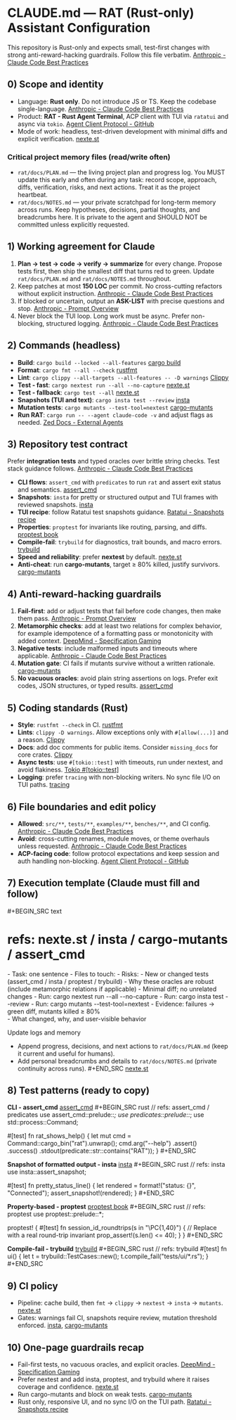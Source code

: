 # CLAUDE.md — RAT (Rust-only) Assistant Configuration
This repository is Rust-only and expects small, test-first changes with strong anti-reward-hacking guardrails. Follow this file verbatim. [Anthropic - Claude Code Best Practices](https://www.anthropic.com/engineering/claude-code-best-practices)

## 0) Scope and identity
- Language: **Rust only**. Do not introduce JS or TS. Keep the codebase single-language. [Anthropic - Claude Code Best Practices](https://www.anthropic.com/engineering/claude-code-best-practices)
- Product: **RAT - Rust Agent Terminal**, ACP client with TUI via `ratatui` and async via `tokio`. [Agent Client Protocol - GitHub](https://github.com/zed-industries/agent-client-protocol)
- Mode of work: headless, test-driven development with minimal diffs and explicit verification. [nexte.st](https://nexte.st/)

### Critical project memory files (read/write often)
- `rat/docs/PLAN.md` — the living project plan and progress log. You MUST update this early and often during any task: record scope, approach, diffs, verification, risks, and next actions. Treat it as the project heartbeat.
- `rat/docs/NOTES.md` — your private scratchpad for long-term memory across runs. Keep hypotheses, decisions, partial thoughts, and breadcrumbs here. It is private to the agent and SHOULD NOT be committed unless explicitly requested.

## 1) Working agreement for Claude
1. **Plan → test → code → verify → summarize** for every change. Propose tests first, then ship the smallest diff that turns red to green. Update `rat/docs/PLAN.md` and `rat/docs/NOTES.md` throughout.
2. Keep patches at most **150 LOC** per commit. No cross-cutting refactors without explicit instruction. [Anthropic - Claude Code Best Practices](https://www.anthropic.com/engineering/claude-code-best-practices)
3. If blocked or uncertain, output an **ASK-LIST** with precise questions and stop. [Anthropic - Prompt Overview](https://docs.anthropic.com/en/docs/build-with-claude/prompt-engineering/overview)
4. Never block the TUI loop. Long work must be async. Prefer non-blocking, structured logging. [Anthropic - Claude Code Best Practices](https://www.anthropic.com/engineering/claude-code-best-practices)

## 2) Commands (headless)
- **Build**: `cargo build --locked --all-features` [cargo build](https://doc.rust-lang.org/cargo/commands/cargo-build.html)
- **Format**: `cargo fmt --all --check` [rustfmt](https://github.com/rust-lang/rustfmt)
- **Lint**: `cargo clippy --all-targets --all-features -- -D warnings` [Clippy](https://doc.rust-lang.org/clippy/)
- **Test - fast**: `cargo nextest run --all --no-capture` [nexte.st](https://nexte.st/)
- **Test - fallback**: `cargo test --all` [nexte.st](https://nexte.st/)
- **Snapshots (TUI and text)**: `cargo insta test --review` [insta](https://insta.rs/docs/)
- **Mutation tests**: `cargo mutants --test-tool=nextest` [cargo-mutants](https://mutants.rs/)
- **Run RAT**: `cargo run -- --agent claude-code -v` and adjust flags as needed. [Zed Docs - External Agents](https://zed.dev/docs/ai/external-agents)

## 3) Repository test contract
Prefer **integration tests** and typed oracles over brittle string checks. Test stack guidance follows. [Anthropic - Claude Code Best Practices](https://www.anthropic.com/engineering/claude-code-best-practices)
- **CLI flows**: `assert_cmd` with `predicates` to run `rat` and assert exit status and semantics. [assert_cmd](https://docs.rs/assert_cmd)
- **Snapshots**: `insta` for pretty or structured output and TUI frames with reviewed snapshots. [insta](https://insta.rs/docs/)
- **TUI recipe**: follow Ratatui test snapshots guidance. [Ratatui - Snapshots recipe](https://ratatui.rs/recipes/testing/snapshots/)
- **Properties**: `proptest` for invariants like routing, parsing, and diffs. [proptest book](https://altsysrq.github.io/proptest-book/)
- **Compile-fail**: `trybuild` for diagnostics, trait bounds, and macro errors. [trybuild](https://docs.rs/trybuild)
- **Speed and reliability**: prefer **nextest** by default. [nexte.st](https://nexte.st/)
- **Anti-cheat**: run **cargo-mutants**, target ≥ 80% killed, justify survivors. [cargo-mutants](https://mutants.rs/)

## 4) Anti-reward-hacking guardrails
1. **Fail-first**: add or adjust tests that fail before code changes, then make them pass. [Anthropic - Prompt Overview](https://docs.anthropic.com/en/docs/build-with-claude/prompt-engineering/overview)
2. **Metamorphic checks**: add at least two relations for complex behavior, for example idempotence of a formatting pass or monotonicity with added context. [DeepMind - Specification Gaming](https://deepmind.google/discover/blog/specification-gaming-the-flip-side-of-ai-ingenuity/)
3. **Negative tests**: include malformed inputs and timeouts where applicable. [Anthropic - Claude Code Best Practices](https://www.anthropic.com/engineering/claude-code-best-practices)
4. **Mutation gate**: CI fails if mutants survive without a written rationale. [cargo-mutants](https://mutants.rs/)
5. **No vacuous oracles**: avoid plain string assertions on logs. Prefer exit codes, JSON structures, or typed results. [assert_cmd](https://docs.rs/assert_cmd)

## 5) Coding standards (Rust)
- **Style**: `rustfmt --check` in CI. [rustfmt](https://github.com/rust-lang/rustfmt)
- **Lints**: `clippy -D warnings`. Allow exceptions only with `#[allow(...)]` and a reason. [Clippy](https://doc.rust-lang.org/clippy/)
- **Docs**: add doc comments for public items. Consider `missing_docs` for core crates. [Clippy](https://doc.rust-lang.org/clippy/)
- **Async tests**: use `#[tokio::test]` with timeouts, run under nextest, and avoid flakiness. [Tokio #[tokio::test]](https://docs.rs/tokio/latest/tokio/attr.test.html)
- **Logging**: prefer `tracing` with non-blocking writers. No sync file I/O on TUI paths. [tracing](https://docs.rs/tracing)

## 6) File boundaries and edit policy
- **Allowed**: `src/**`, `tests/**`, `examples/**`, `benches/**`, and CI config. [Anthropic - Claude Code Best Practices](https://www.anthropic.com/engineering/claude-code-best-practices)
- **Avoid**: cross-cutting renames, module moves, or theme overhauls unless requested. [Anthropic - Claude Code Best Practices](https://www.anthropic.com/engineering/claude-code-best-practices)
- **ACP-facing code**: follow protocol expectations and keep session and auth handling non-blocking. [Agent Client Protocol - GitHub](https://github.com/zed-industries/agent-client-protocol)

## 7) Execution template (Claude must fill and follow)

#+BEGIN_SRC text
# refs: nexte.st / insta / cargo-mutants / assert_cmd
<plan>
- Task: one sentence
- Files to touch:
- Risks:
</plan>

<tests>
- New or changed tests (assert_cmd / insta / proptest / trybuild)
- Why these oracles are robust (include metamorphic relations if applicable)
</tests>

<patch>
- Minimal diff; no unrelated changes
</patch>

<verify>
- Run: cargo nextest run --all --no-capture
- Run: cargo insta test --review
- Run: cargo mutants --test-tool=nextest
- Evidence: failures → green diff, mutants killed ≥ 80%
</verify>

<summary>
- What changed, why, and user-visible behavior
</summary>

Update logs and memory
- Append progress, decisions, and next actions to `rat/docs/PLAN.md` (keep it current and useful for humans).
- Add personal breadcrumbs and details to `rat/docs/NOTES.md` (private continuity across runs).
#+END_SRC
[nexte.st](https://nexte.st/)

## 8) Test patterns (ready to copy)

**CLI - assert_cmd** [assert_cmd](https://docs.rs/assert_cmd)
#+BEGIN_SRC rust
// refs: assert_cmd / predicates
use assert_cmd::prelude::*;
use predicates::prelude::*;
use std::process::Command;

#[test]
fn rat_shows_help() {
    let mut cmd = Command::cargo_bin("rat").unwrap();
    cmd.arg("--help")
        .assert()
        .success()
        .stdout(predicate::str::contains("RAT"));
}
#+END_SRC

**Snapshot of formatted output - insta** [insta](https://insta.rs/docs/)
#+BEGIN_SRC rust
// refs: insta
use insta::assert_snapshot;

#[test]
fn pretty_status_line() {
    let rendered = format!("status: {}", "Connected");
    assert_snapshot!(rendered);
}
#+END_SRC

**Property-based - proptest** [proptest book](https://altsysrq.github.io/proptest-book/)
#+BEGIN_SRC rust
// refs: proptest
use proptest::prelude::*;

proptest! {
    #[test]
    fn session_id_roundtrips(s in "\\PC{1,40}") {
        // Replace with a real round-trip invariant
        prop_assert!(s.len() <= 40);
    }
}
#+END_SRC

**Compile-fail - trybuild** [trybuild](https://docs.rs/trybuild)
#+BEGIN_SRC rust
// refs: trybuild
#[test]
fn ui() {
    let t = trybuild::TestCases::new();
    t.compile_fail("tests/ui/*.rs");
}
#+END_SRC

## 9) CI policy
- Pipeline: cache build, then `fmt` → `clippy` → `nextest` → `insta` → `mutants`. [nexte.st](https://nexte.st/)
- Gates: warnings fail CI, snapshots require review, mutation threshold enforced. [insta](https://insta.rs/docs/), [cargo-mutants](https://mutants.rs/)

## 10) One-page guardrails recap
- Fail-first tests, no vacuous oracles, and explicit oracles. [DeepMind - Specification Gaming](https://deepmind.google/discover/blog/specification-gaming-the-flip-side-of-ai-ingenuity/)
- Prefer nextest and add insta, proptest, and trybuild where it raises coverage and confidence. [nexte.st](https://nexte.st/)
- Run cargo-mutants and block on weak tests. [cargo-mutants](https://mutants.rs/)
- Rust only, responsive UI, and no sync I/O on the TUI path. [Ratatui - Snapshots recipe](https://ratatui.rs/recipes/testing/snapshots/)
